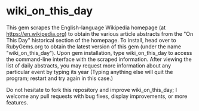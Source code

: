 # wiki_on_this_day

This gem scrapes the English-language Wikipedia homepage (at https://en.wikipedia.org) to obtain the various article abstracts from the "On This Day" historical section of the homepage. To install, head over to RubyGems.org to obtain the latest version of this gem (under the name "wiki_on_this_day"). Upon gem installation, type wiki_on_this_day to access the command-line interface with the scraped information. After viewing the list of daily abstracts, you may request more information about any particular event by typing its year (Typing anything else will quit the program; restart and try again in this case.)

Do not hesitate to fork this repository and improve wiki_on_this_day; I welcome any pull requests with bug fixes, display improvements, or more features.
